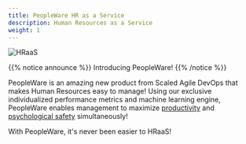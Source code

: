```yaml
---
title: PeopleWare HR as a Service
description: Human Resources as a Service
weight: 1
---
```


![HRaaS](/images/HRaaS.jpeg)

{{% notice announce %}}
Introducing PeopleWare!
{{% /notice %}}

PeopleWare is an amazing new product from Scaled Agile DevOps that makes Human Resources easy to manage! Using our exclusive individualized performance metrics and machine learning engine, PeopleWare enables management to maximize [productivity](/metrics) and [psychological safety](/principles/#psychological-safety) simultaneously!

With PeopleWare, it's never been easier to HRaaS!
